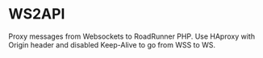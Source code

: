 # WS2API

Proxy messages from Websockets to RoadRunner PHP. Use HAproxy with Origin header and disabled Keep-Alive to go from WSS to WS.

